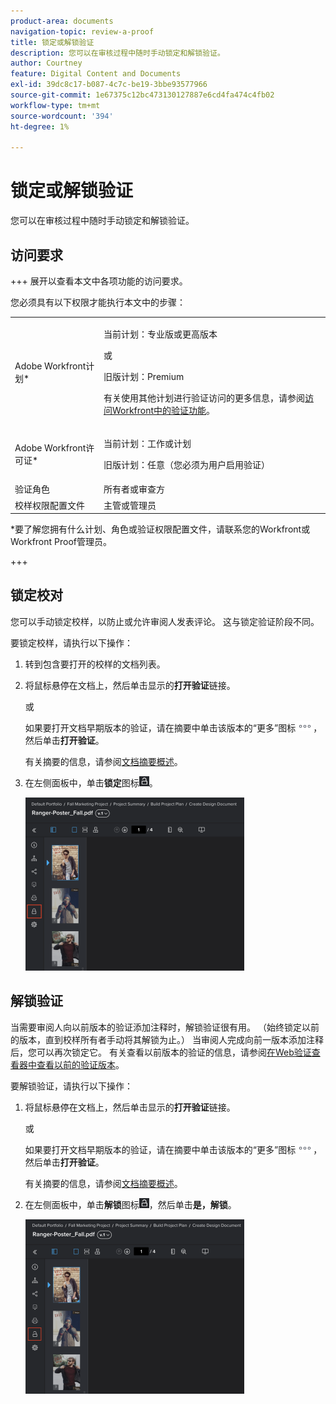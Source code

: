 ```yaml
---
product-area: documents
navigation-topic: review-a-proof
title: 锁定或解锁验证
description: 您可以在审核过程中随时手动锁定和解锁验证。
author: Courtney
feature: Digital Content and Documents
exl-id: 39dc8c17-b087-4c7c-be19-3bbe93577966
source-git-commit: 1e67375c12bc473130127887e6cd4fa474c4fb02
workflow-type: tm+mt
source-wordcount: '394'
ht-degree: 1%

---
```


# 锁定或解锁验证

您可以在审核过程中随时手动锁定和解锁验证。

## 访问要求

+++ 展开以查看本文中各项功能的访问要求。

您必须具有以下权限才能执行本文中的步骤：

<table style="table-layout:auto"> 
 <col> 
 <col> 
 <tbody> 
  <tr> 
   <td role="rowheader">Adobe Workfront计划*</td> 
   <td> <p>当前计划：专业版或更高版本</p> <p>或</p> <p>旧版计划：Premium</p> <p>有关使用其他计划进行验证访问的更多信息，请参阅<a href="/help/quicksilver/administration-and-setup/manage-workfront/configure-proofing/access-to-proofing-functionality.md" class="MCXref xref">访问Workfront中的验证功能</a>。</p> </td> 
  </tr> 
  <tr> 
   <td role="rowheader">Adobe Workfront许可证*</td> 
   <td> <p>当前计划：工作或计划</p> <p>旧版计划：任意（您必须为用户启用验证）</p> </td> 
  </tr> 
  <tr> 
   <td role="rowheader">验证角色</td> 
   <td>所有者或审查方</td> 
  </tr> 
  <tr> 
   <td role="rowheader">校样权限配置文件 </td> 
   <td>主管或管理员</td> 
  </tr> 
 </tbody> 
</table>

&#42;要了解您拥有什么计划、角色或验证权限配置文件，请联系您的Workfront或Workfront Proof管理员。

+++

## 锁定校对

您可以手动锁定校样，以防止或允许审阅人发表评论。 这与锁定验证阶段不同。

要锁定校样，请执行以下操作：

1. 转到包含要打开的校样的文档列表。
1. 将鼠标悬停在文档上，然后单击显示的&#x200B;**打开验证**&#x200B;链接。

   或

   如果要打开文档早期版本的验证，请在摘要中单击该版本的“更多”图标![更多图标](assets/more-icon.png)，然后单击&#x200B;**打开验证**。

   有关摘要的信息，请参阅[文档摘要概述](../../../../documents/managing-documents/summary-for-documents.md)。

1. 在左侧面板中，单击&#x200B;**锁定**&#x200B;图标![锁定图标](assets/unlock-proof-icon.png)。

   ![锁定校对](assets/lock-proof-350x277.png)

## 解锁验证

当需要审阅人向以前版本的验证添加注释时，解锁验证很有用。 （始终锁定以前的版本，直到校样所有者手动将其解锁为止。） 当审阅人完成向前一版本添加注释后，您可以再次锁定它。 有关查看以前版本的验证的信息，请参阅[在Web验证查看器中查看以前的验证版本](../../../../workfront-proof/wp-work-proofsfiles/review-proofs-wpv/view-previous-proof-versions.md)。

要解锁验证，请执行以下操作：

1. 将鼠标悬停在文档上，然后单击显示的&#x200B;**打开验证**&#x200B;链接。

   或

   如果要打开文档早期版本的验证，请在摘要中单击该版本的“更多”图标![更多图标](assets/more-icon.png)，然后单击&#x200B;**打开验证**。

   有关摘要的信息，请参阅[文档摘要概述](../../../../documents/managing-documents/summary-for-documents.md)。

1. 在左侧面板中，单击&#x200B;**解锁**&#x200B;图标![解锁图标](assets/unlock-proof-icon.png)，然后单击&#x200B;**是，解锁**。

   ![解锁校对](assets/copy-of-unlock-proof-350x279.png)
